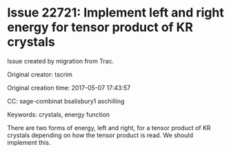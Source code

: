 # Issue 22721: Implement left and right energy for tensor product of KR crystals

Issue created by migration from Trac.

Original creator: tscrim

Original creation time: 2017-05-07 17:43:57

CC:  sage-combinat bsalisbury1 aschilling

Keywords: crystals, energy function

There are two forms of energy, left and right, for a tensor product of KR crystals depending on how the tensor product is read. We should implement this.
